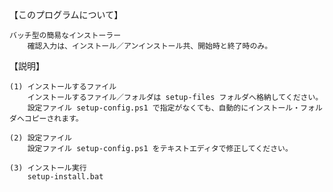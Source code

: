 【このプログラムについて】

    バッチ型の簡易なインストーラー
        確認入力は、インストール／アンインストール共、開始時と終了時のみ。

【説明】

    (1) インストールするファイル
        インストールするファイル／フォルダは setup-files フォルダへ格納してください。
        設定ファイル setup-config.ps1 で指定がなくても、自動的にインストール・フォルダへコピーされます。

    (2) 設定ファイル
        設定ファイル setup-config.ps1 をテキストエディタで修正してください。

    (3) インストール実行
        setup-install.bat

